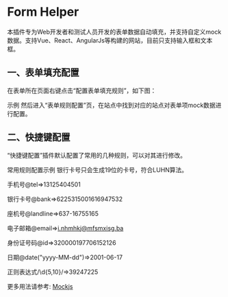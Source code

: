 # Form Helper
本插件专为Web开发者和测试人员开发的表单数据自动填充，并支持自定义mock数据。支持Vue、React、AngularJs等构建的网站，目前只支持输入框和文本框。

## 一、表单填充配置
在表单所在页面右键点击“配置表单填充规则”，如下图：

示例
然后进入“表单规则配置”页，在站点中找到对应的站点对表单项mock数据进行配置。

## 二、快捷键配置
“快捷键配置”插件默认配置了常用的几种规则，可以对其进行修改。

常用规则配置示例
银行卡号只会生成19位的卡号，符合LUHN算法。

手机号@tel=>13125404501

银行卡号@bank=>6225315001616947532

座机号@landline=>637-16755165

电子邮箱@email=>i.nhmhkj@mfsmxisg.ba

身份证号码@id=>320000197706152126

日期@date("yyyy-MM-dd")=>2001-06-17

正则表达式/\d{5,10}/=>39247225

更多用法请参考: [Mockjs](http://mockjs.com/examples.html)
